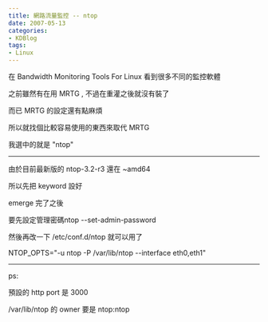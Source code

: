 ```yaml
---
title: 網路流量監控 -- ntop
date: 2007-05-13
categories:
- KDBlog
tags:
- Linux
---
```

在 Bandwidth Monitoring Tools For Linux 看到很多不同的監控軟體

之前雖然有在用 MRTG , 不過在重灌之後就沒有裝了

而已 MRTG 的設定還有點麻煩

所以就找個比較容易使用的東西來取代 MRTG

我選中的就是 "ntop"

---

由於目前最新版的 ntop-3.2-r3 還在 ~amd64

所以先把 keyword 設好

emerge 完了之後

要先設定管理密碼<quote>ntop --set-admin-password</quote>

然後再改一下 /etc/conf.d/ntop 就可以用了

<quote header="/etc/conf.d/ntop">

NTOP_OPTS="-u ntop -P /var/lib/ntop --interface eth0,eth1"

</quote>

---

ps:

預設的 http port 是 3000

/var/lib/ntop 的 owner 要是 ntop:ntop


